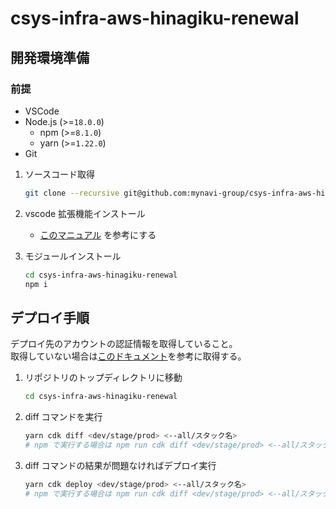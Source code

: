 # csys-infra-aws-hinagiku-renewal

## 開発環境準備

### 前提

- VSCode
- Node.js (>=`18.0.0`)
  - npm (>=`8.1.0`)
  - yarn (>=`1.22.0`)
- Git

1. ソースコード取得

   ```bash
   git clone --recursive git@github.com:mynavi-group/csys-infra-aws-hinagiku-renewal
   ```

1. vscode 拡張機能インストール
   - [このマニュアル](/doc/HowTo.md) を参考にする
1. モジュールインストール

   ```bash
   cd csys-infra-aws-hinagiku-renewal
   npm i
   ```

## デプロイ手順

デプロイ先のアカウントの認証情報を取得していること。  
取得していない場合は[このドキュメント](https://mynavi.docbase.io/posts/2165763#aws-cli%E3%82%84sdk%E3%81%A7%E3%81%AE%E3%83%AD%E3%82%B0%E3%82%A4%E3%83%B3aws-sso%E3%83%9D%E3%83%BC%E3%82%BF%E3%83%AB%E3%81%8B%E3%82%89%E3%82%B3%E3%83%94%E3%83%BC%E3%81%99%E3%82%8B%E6%96%B9%E6%B3%95)を参考に取得する。

1. リポジトリのトップディレクトリに移動

   ```bash
   cd csys-infra-aws-hinagiku-renewal
   ```

1. diff コマンドを実行

   ```bash
   yarn cdk diff <dev/stage/prod> <--all/スタック名>
   # npm で実行する場合は npm run cdk diff <dev/stage/prod> <--all/スタック名>
   ```

1. diff コマンドの結果が問題なければデプロイ実行

   ```bash
   yarn cdk deploy <dev/stage/prod> <--all/スタック名>
   # npm で実行する場合は npm run cdk diff <dev/stage/prod> <--all/スタック名>
   ```
